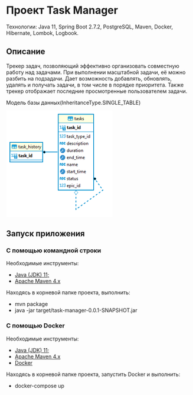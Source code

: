 # Проект Task Manager

Технологии: Java 11, Spring Boot 2.7.2, PostgreSQL, Maven, Docker, Hibernate, Lombok, Logbook.

## Описание

Трекер задач, позволяющий эффективно организовать совместную работу над задачами. При выполнении масштабной
задачи, её можно разбить на подзадачи. Дает возможность добавлять, обновлять, удалять и получать задачи, в том числе в
порядке приоритета. Также трекер отображает последние просмотренные пользователем задачи.

Модель базы данных(InheritanceType.SINGLE_TABLE)

![Модель базы данных](src/main/resources/task_manager.png)

## Запуск приложения

### С помощью командной строки

Необходимые инструменты:

* [Java (JDK) 11;](https://docs.aws.amazon.com/corretto/latest/corretto-11-ug/downloads-list.html)
* [Apache Maven 4.x](https://maven.apache.org/users/index.html)

Находясь в корневой папке проекта, выполнить:

* mvn package
* java -jar target/task-manager-0.0.1-SNAPSHOT.jar

### С помощью Docker

Необходимые инструменты:

* [Java (JDK) 11;](https://docs.aws.amazon.com/corretto/latest/corretto-11-ug/downloads-list.html)
* [Apache Maven 4.x](https://maven.apache.org/users/index.html)
* [Docker](https://www.docker.com/)

Находясь в корневой папке проекта, запустить Docker и выполнить:

* docker-compose up
